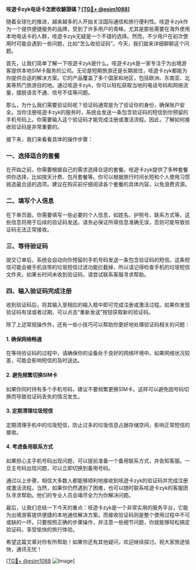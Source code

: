 **吱遊卡zyk电话卡怎麽收驗證碼？[[TG💪+ @esim1088](https://t.me/s/esim1088)]**

随着全球化的推进，越来越多的人开始关注国际通信和旅行便利性。吱遊卡zyk作为一个提供便捷服务的品牌，受到了许多用户的青睐。尤其是那些需要在海外使用本地电话卡的人群，吱遊卡zyk无疑是一个不错的选择。然而，不少用户在初次使用时可能会遇到一些问题，比如“怎么收验证码”。今天，我们就来详细聊聊这个问题。

首先，让我们简单了解一下吱遊卡zyk是什么。吱遊卡zyk是一家专注于为出境游客提供本地SIM卡服务的公司。无论是短期旅游还是长期居住，吱遊卡zyk都能为你提供合适的解决方案。它的产品覆盖了多个国家和地区，包括欧洲、东南亚、北美等热门旅游目的地。通过吱遊卡zyk，你可以轻松获取当地的电话号码和网络流量，摆脱语言不通、信号不佳等问题。

那么，为什么我们需要验证码呢？验证码通常是为了验证你的身份，确保账户安全。当你注册吱遊卡zyk的服务时，系统会发送一条包含验证码的短信到你预留的手机号码上。你需要输入这个验证码才能完成注册或激活流程。因此，了解如何接收验证码是非常重要的。

接下来，我们来看看具体的操作步骤：

### 一、选择适合的套餐

在开始之前，你需要根据自己的需求选择合适的套餐。吱遊卡zyk提供了多种套餐供你选择，比如按天计费、包月套餐等。你可以根据旅行时间长短和个人使用习惯挑选最合适的选项。建议在购买前仔细阅读各个套餐的具体内容，以免浪费资源。

### 二、填写个人信息

在下单页面，你需要填写一些必要的个人信息，如姓名、护照号、联系方式等。这些信息将用于后续的验证码发送。请务必保证所填信息准确无误，否则可能导致验证码无法正常接收。

### 三、等待验证码

提交订单后，系统会自动向你预留的手机号码发送一条包含验证码的短信。这条短信可能会被手机自带的垃圾短信过滤功能拦截掉，所以请记得检查手机的垃圾短信文件夹。如果长时间未收到验证码，请尝试联系客服寻求帮助。

### 四、输入验证码完成注册

收到验证码后，将其输入至相应的输入框中即可完成注册或激活过程。如果你发现验证码有误或者过期，可以点击“重新发送”按钮获取新的验证码。

除了上述常规操作外，还有一些小技巧可以帮助你更好地处理验证码相关的问题：

#### 1. 确保网络畅通

在等待验证码的过程中，请确保你的设备处于良好的网络环境中。如果网络状况较差，可能会影响短信的及时送达。

#### 2. 避免频繁切换SIM卡

如果你同时持有多个手机号码，建议不要频繁更换SIM卡。这样可以避免因号码切换而导致验证码丢失的情况发生。

#### 3. 定期清理垃圾短信

定期清理手机中的垃圾短信，防止过多的垃圾信息占据存储空间，影响正常短信的接收。

#### 4. 考虑备用联系方式

如果担心主手机号码出现问题，可以提前准备一个备用联系方式，并告知客服。一旦主号码出现问题，可以立即切换到备用号码。

通过以上步骤，相信大多数人都能够顺利地接收到吱遊卡zyk的验证码并完成注册或激活流程。当然，如果你仍然遇到了困难，也可以随时联系吱遊卡zyk的客服团队寻求帮助。他们的专业人员会竭尽全力为你解决问题。

最后，让我们总结一下今天的重点：吱遊卡zyk是一个非常实用的服务平台，它能为出境游客提供便捷的本地通信解决方案。而接收验证码则是整个使用过程中不可或缺的一环。只要按照正确的步骤操作，并注意一些细节问题，你就能够轻松搞定验证码，享受愉快的旅行体验。

希望这篇文章对你有所帮助！如果你还有其他疑问，欢迎继续探讨。祝大家旅途愉快，通讯无忧！

[[TG💪+ @esim1088](https://t.me/s/esim1088) ![Image](https://i.postimg.cc/4NQfJmqS/Snipaste-2025-05-13-00-14-12.png)]